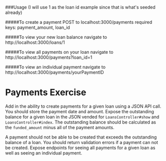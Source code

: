 ###Usage
(I will use 1 as the loan id example since that is what's seeded already)

#####To create a payment
POST to localhost:3000/payments
required keys: payment_amount, loan_id

#####To view your new loan balance
navigate to http://localhost:3000/loans/1

#####To view all payments on your loan
navigate to http://localhost:3000/payments?loan_id=1

#####To view an individual payment
navigate to http://localhost:3000/payments/yourPaymentID

# Payments Exercise

Add in the ability to create payments for a given loan using a JSON API call. You should store the payment date and amount. Expose the outstanding balance for a given loan in the JSON vended for `LoansController#show` and `LoansController#index`. The outstanding balance should be calculated as the `funded_amount` minus all of the payment amounts.

A payment should not be able to be created that exceeds the outstanding balance of a loan. You should return validation errors if a payment can not be created. Expose endpoints for seeing all payments for a given loan as well as seeing an individual payment.
